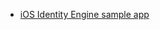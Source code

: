   * [iOS Identity Engine sample app](https://github.com/okta/okta-idx-swift/tree/master/Samples/EmbeddedAuthWithSDKs/EmbeddedAuth)
